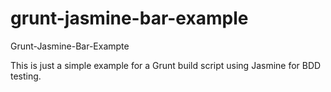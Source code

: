 grunt-jasmine-bar-example
=========================

Grunt-Jasmine-Bar-Exampte

This is just a simple example for a Grunt build script using Jasmine for BDD testing.
